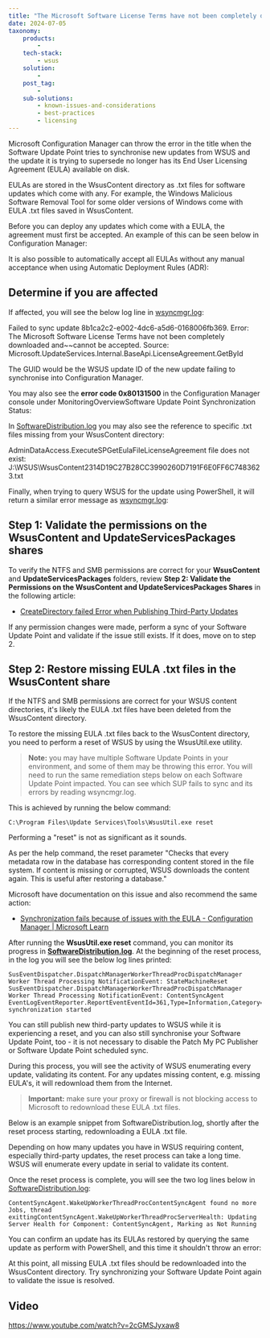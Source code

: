 ```yaml
---
title: "The Microsoft Software License Terms have not been completely downloaded and cannot be accepted"
date: 2024-07-05
taxonomy:
    products:
        - 
    tech-stack:
        - wsus
    solution:
        - 
    post_tag:
        - 
    sub-solutions:
        - known-issues-and-considerations
        - best-practices
        - licensing
---
```


Microsoft Configuration Manager can throw the error in the title when the Software Update Point tries to synchronise new updates from WSUS and the update it is trying to supersede no longer has its End User Licensing Agreement (EULA) available on disk.

EULAs are stored in the WsusContent directory as .txt files for software updates which come with any. For example, the Windows Malicious Software Removal Tool for some older versions of Windows come with EULA .txt files saved in WsusContent.

Before you can deploy any updates which come with a EULA, the agreement must first be accepted. An example of this can be seen below in Configuration Manager:

It is also possible to automatically accept all EULAs without any manual acceptance when using Automatic Deployment Rules (ADR):

## Determine if you are affected

If affected, you will see the below log line in [wsyncmgr.log](/collecting-log-files-for-patch-my-pc-support#publishing-service-logs):

Failed to sync update 8b1ca2c2-e002-4dc6-a5d6-0168006fb369. Error: The Microsoft Software License Terms have not been completely downloaded and~~cannot be accepted. Source: Microsoft.UpdateServices.Internal.BaseApi.LicenseAgreement.GetById

The GUID would be the WSUS update ID of the new update failing to synchronise into Configuration Manager.

You may also see the **error code 0x80131500** in the Configuration Manager console under MonitoringOverviewSoftware Update Point Synchronization Status:

In [SoftwareDistribution.log](/collecting-log-files-for-patch-my-pc-support#publishing-service-logs) you may also see the reference to specific .txt files missing from your WsusContent directory:

AdminDataAccess.ExecuteSPGetEulaFileLicenseAgreement file does not exist: J:\\WSUS\\WsusContent2314D19C27B28CC3990260D7191F6E0FF6C7483623.txt

Finally, when trying to query WSUS for the update using PowerShell, it will return a similar error message as [wsyncmgr.log](/collecting-log-files-for-patch-my-pc-support#publishing-service-logs):

## Step 1: Validate the permissions on the WsusContent and UpdateServicesPackages shares

To verify the NTFS and SMB permissions are correct for your **WsusContent** and **UpdateServicesPackages** folders, review **Step 2: Validate the Permissions on the WsusContent and UpdateServicesPackages Shares** in the following article:

- [CreateDirectory failed Error when Publishing Third-Party Updates](/an-error-occurred-while-publishing-an-update-to-wsus-createdirectory-failed)  
    

  
If any permission changes were made, perform a sync of your Software Update Point and validate if the issue still exists. If it does, move on to step 2. 

## Step 2: Restore missing EULA .txt files in the WsusContent share

If the NTFS and SMB permissions are correct for your WSUS content directories, it's likely the EULA .txt files have been deleted from the WsusContent directory.

To restore the missing EULA .txt files back to the WsusContent directory, you need to perform a reset of WSUS by using the WsusUtil.exe utility.

> **Note:** you may have multiple Software Update Points in your environment, and some of them may be throwing this error. You will need to run the same remediation steps below on each Software Update Point impacted. You can see which SUP fails to sync and its errors by reading wsyncmgr.log.

This is achieved by running the below command:

```
C:\Program Files\Update Services\Tools\WsusUtil.exe reset
```

Performing a "reset" is not as significant as it sounds.

As per the help command, the reset parameter "Checks that every metadata row in the database has corresponding content stored in the file system. If content is missing or corrupted, WSUS downloads the content again. This is useful after restoring a database."

Microsoft have documentation on this issue and also recommend the same action:

- [Synchronization fails because of issues with the EULA - Configuration Manager | Microsoft Learn](https://learn.microsoft.com/en-us/troubleshoot/mem/configmgr/update-management/troubleshoot-software-update-synchronization#synchronization-fails-because-of-issues-with-the-eula)  
    

After running the **WsusUtil.exe reset** command, you can monitor its progress in **[SoftwareDistribution.log](/collecting-log-files-for-patch-my-pc-support#publishing-service-logs)**. At the beginning of the reset process, in the log you will see the below log lines printed:

```
SusEventDispatcher.DispatchManagerWorkerThreadProcDispatchManager Worker Thread Processing NotificationEvent: StateMachineReset
SusEventDispatcher.DispatchManagerWorkerThreadProcDispatchManager Worker Thread Processing NotificationEvent: ContentSyncAgent
EventLogEventReporter.ReportEventEventId=361,Type=Information,Category=Synchronization,Message=Content synchronization started
```

  
You can still publish new third-party updates to WSUS while it is experiencing a reset, and you can also still synchronise your Software Update Point, too - it is not necessary to disable the Patch My PC Publisher or Software Update Point scheduled sync.

During this process, you will see the activity of WSUS enumerating every update, validating its content. For any updates missing content, e.g. missing EULA's, it will redownload them from the Internet.

> **Important:** make sure your proxy or firewall is not blocking access to Microsoft to redownload these EULA .txt files.

Below is an example snippet from SoftwareDistribution.log, shortly after the reset process starting, redownloading a EULA .txt file.

Depending on how many updates you have in WSUS requiring content, especially third-party updates, the reset process can take a long time. WSUS will enumerate every update in serial to validate its content.

Once the reset process is complete, you will see the two log lines below in [SoftwareDistribution.log](/collecting-log-files-for-patch-my-pc-support#publishing-service-logs):

```
ContentSyncAgent.WakeUpWorkerThreadProcContentSyncAgent found no more Jobs, thread exittingContentSyncAgent.WakeUpWorkerThreadProcServerHealth: Updating Server Health for Component: ContentSyncAgent, Marking as Not Running
```

You can confirm an update has its EULAs restored by querying the same update as perform with PowerShell, and this time it shouldn't throw an error:

At this point, all missing EULA .txt files should be redownloaded into the WsusContent directory. Try synchronizing your Software Update Point again to validate the issue is resolved.

## Video

https://www.youtube.com/watch?v=2cGMSJyxaw8
